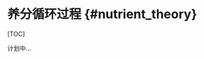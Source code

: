 养分循环过程 {#nutrient_theory}
===================================================================

[TOC]

计划中...
